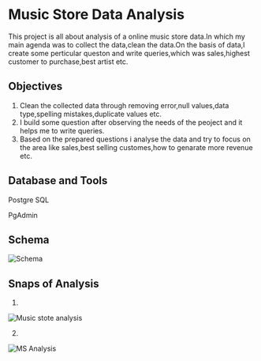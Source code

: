 
# Music Store Data Analysis

This project is all about analysis of a online music store data.In which my main agenda was to collect the data,clean the data.On the basis of data,I create some perticular queston and write queries,which was sales,highest customer to purchase,best artist etc.



## Objectives
 1) Clean the collected data through removing error,null values,data type,spelling mistakes,duplicate values etc.
 2) I build some question after observing the needs of the peoject and it helps me to write queries.
 3) Based on the prepared questions i analyse the data and try to focus on the area like sales,best selling customes,how to genarate more revenue etc.
##  Database and Tools
Postgre SQL

PgAdmin



## Schema 

![Schema](https://user-images.githubusercontent.com/129640701/234621648-066aa1c5-e318-48ee-b762-5bffa31a5ab3.jpg)



## Snaps of Analysis 
1. 
![Music stote analysis](https://user-images.githubusercontent.com/129640701/234621886-67a2bd9b-4f80-4084-916a-db36b96494b9.jpg)

2. 
![MS Analysis](https://user-images.githubusercontent.com/129640701/234622099-f1aa4547-7bea-4871-a13d-56ea7ce88225.jpg)
